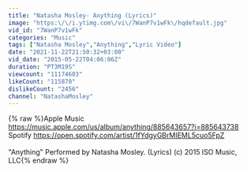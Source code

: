 ```yaml
---
title: "Natasha Mosley- Anything (Lyrics)"
image: "https:\/\/i.ytimg.com\/vi\/7WanP7v1wFk\/hqdefault.jpg"
vid_id: "7WanP7v1wFk"
categories: "Music"
tags: ["Natasha Mosley","Anything","Lyric Video"]
date: "2021-11-22T21:50:32+03:00"
vid_date: "2015-05-22T04:06:06Z"
duration: "PT3M19S"
viewcount: "11174603"
likeCount: "115870"
dislikeCount: "2456"
channel: "NatashaMosley"
---
```

{% raw %}Apple Music <a rel="nofollow" target="blank" href="https://music.apple.com/us/album/anything/885643657?i=885643738">https://music.apple.com/us/album/anything/885643657?i=885643738</a><br />Spotify <a rel="nofollow" target="blank" href="https://open.spotify.com/artist/1fYdgyGBrMIEML5cuo5FpZ">https://open.spotify.com/artist/1fYdgyGBrMIEML5cuo5FpZ</a><br /><br />&quot;Anything&quot; Performed by Natasha Mosley. (Lyrics) (c) 2015 ISO Music, LLC{% endraw %}
